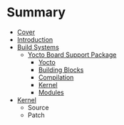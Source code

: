 # Summary

* [Cover](README.md)
* [Introduction](documentation/Introduction.md)
* [Build Systems](documentation/BuildSystems.md)
   * [Yocto Board Support Package](documentation/YoctoBoardSupportPackage.md)
       * [Yocto](documentation/Yocto.md)
       * [Building Blocks](documentation/BuildingBlocks.md)
       * [Compilation](documentation/Compilation.md)
       * [Kernel](documentation/Kernel.md)
       * [Modules](documentation/Modules.md)
* [Kernel](Kernel.md)
   * Source
   * Patch

